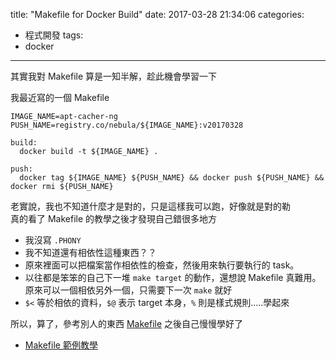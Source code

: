 title: "Makefile for Docker Build"
date: 2017-03-28 21:34:06
categories:
- 程式開發
tags:
- docker
---

其實我對 Makefile 算是一知半解，趁此機會學習一下    

<!--more-->

我最近寫的一個 Makefile  

```
IMAGE_NAME=apt-cacher-ng
PUSH_NAME=registry.co/nebula/${IMAGE_NAME}:v20170328

build:
  docker build -t ${IMAGE_NAME} .

push:
  docker tag ${IMAGE_NAME} ${PUSH_NAME} && docker push ${PUSH_NAME} && docker rmi ${PUSH_NAME}
```

老實說，我也不知道什麼才是對的，只是這樣我可以跑，好像就是對的勒  
真的看了 Makefile 的教學之後才發現自己錯很多地方  

- 我沒寫 `.PHONY`
- 我不知道還有相依性這種東西？？
- 原來裡面可以把檔案當作相依性的檢查，然後用來執行要執行的 task。
- 以往都是笨笨的自己下一堆 `make target` 的動作，還想說 Makefile 真難用。原來可以一個相依另外一個，只需要下一次 `make` 就好
- `$<` 等於相依的資料，`$@` 表示 target 本身，`%` 則是樣式規則.....學起來

所以，算了，參考別人的東西 [Makefile](https://github.com/mvanholsteijn/docker-makefile) 之後自己慢慢學好了  

- [Makefile 範例教學](https://maxubuntu.blogspot.tw/2010/02/makefile.html)



